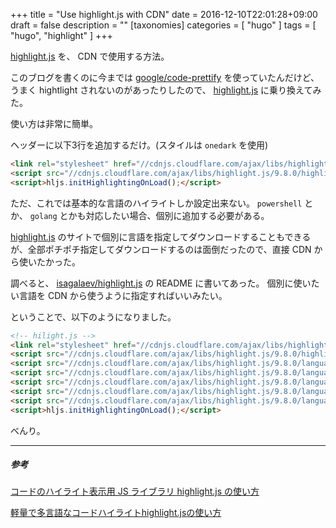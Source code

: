 +++
title = "Use highlight.js with CDN"
date = 2016-12-10T22:01:28+09:00
draft = false
description = ""
[taxonomies]
categories = [ "hugo" ]
tags = [ "hugo", "highlight" ]
+++

[highlight.js](https://highlightjs.org/) を、 CDN で使用する方法。

このブログを書くのに今までは [google/code-prettify](https://github.com/google/code-prettify) を使っていたんだけど、うまく hightlight されないのがあったりしたので、 [highlight.js](https://highlightjs.org/) に乗り換えてみた。

使い方は非常に簡単。

ヘッダーに以下3行を追加するだけ。(スタイルは `onedark` を使用)

```html
<link rel="stylesheet" href="//cdnjs.cloudflare.com/ajax/libs/highlight.js/9.8.0/styles/atom-one-dark.min.css">
<script src="//cdnjs.cloudflare.com/ajax/libs/highlight.js/9.8.0/highlight.min.js"></script>
<script>hljs.initHighlightingOnLoad();</script>
```

ただ、これでは基本的な言語のハイライトしか設定出来ない。
`powershell` とか、 `golang` とかも対応したい場合、個別に追加する必要がある。

[highlight.js](https://highlightjs.org/) のサイトで個別に言語を指定してダウンロードすることもできるが、全部ポチポチ指定してダウンロードするのは面倒だったので、直接 CDN から使いたかった。

調べると、 [isagalaev/highlight.js](https://github.com/isagalaev/highlight.js) の README に書いてあった。
個別に使いたい言語を CDN から使うように指定すればいいみたい。

ということで、以下のようになりました。

```html
<!-- hilight.js -->
<link rel="stylesheet" href="//cdnjs.cloudflare.com/ajax/libs/highlight.js/9.8.0/styles/atom-one-dark.min.css">
<script src="//cdnjs.cloudflare.com/ajax/libs/highlight.js/9.8.0/highlight.min.js"></script>
<script src="//cdnjs.cloudflare.com/ajax/libs/highlight.js/9.8.0/languages/vim.min.js"></script>
<script src="//cdnjs.cloudflare.com/ajax/libs/highlight.js/9.8.0/languages/dos.min.js"></script>
<script src="//cdnjs.cloudflare.com/ajax/libs/highlight.js/9.8.0/languages/go.min.js"></script>
<script src="//cdnjs.cloudflare.com/ajax/libs/highlight.js/9.8.0/languages/powershell.min.js"></script>
<script src="//cdnjs.cloudflare.com/ajax/libs/highlight.js/9.8.0/languages/haskell.min.js"></script>
<script>hljs.initHighlightingOnLoad();</script>
```

べんり。

- - -

##### 参考

[コードのハイライト表示用 JS ライブラリ highlight.js の使い方](http://qiita.com/tadnakam/items/99088d78512a20e75ff3)

[軽量で多言語なコードハイライトhighlight.jsの使い方](http://glatchdesign.com/blog/web/javascript/296)

